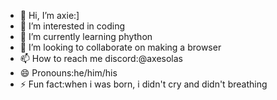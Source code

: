 - 👋 Hi, I’m axie:]
- 👀 I’m interested in coding 
- 🌱 I’m currently learning phython
- 💞️ I’m looking to collaborate on making a browser
- 📫 How to reach me discord:@axesolas
- 😄 Pronouns:he/him/his
- ⚡ Fun fact:when i was born, i didn't cry and didn't breathing

<!---
binaryspace17/binaryspace17 is a ✨ special ✨ repository because its `README.md` (this file) appears on your GitHub profile.
You can click the Preview link to take a look at your changes.
--->
